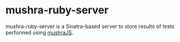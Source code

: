 # mushra-ruby-server
mushra-ruby-server is a Sinatra-based server to store results of tests performed using [mushraJS](https://github.com/seebk/mushraJS).
